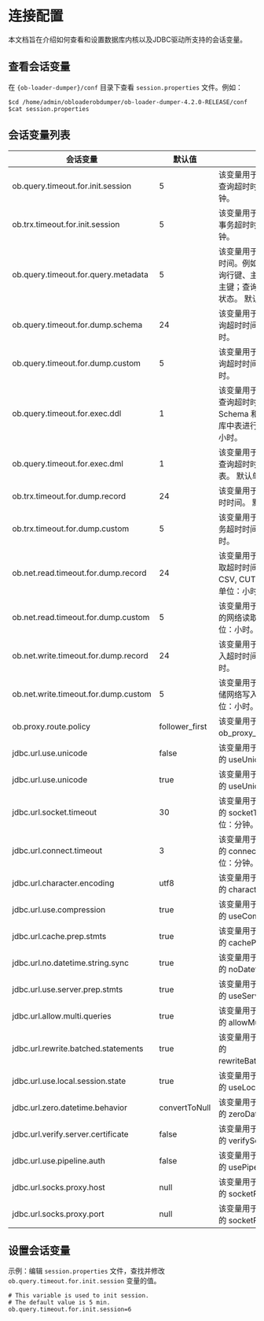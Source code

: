 # 连接配置

本文档旨在介绍如何查看和设置数据库内核以及JDBC驱动所支持的会话变量。

## 查看会话变量

在 `{ob-loader-dumper}/conf` 目录下查看 `session.properties` 文件。例如：

```shell
$cd /home/admin/obloaderobdumper/ob-loader-dumper-4.2.0-RELEASE/conf
$cat session.properties
```

## 会话变量列表


|         会话变量    |  默认值   |  说明 |
|-----------------|---------|---------|
| ob.query.timeout.for.init.session   | 5 | 该变量用于设置初始化会话的查询超时时间。默认单位：分钟。         |
| ob.trx.timeout.for.init.session       | 5 | 该变量用于设置初始化会话的事务超时时间。默认单位：分钟。 |
| ob.query.timeout.for.query.metadata | 5 | 该变量用于查询元数据的超时时间。例如：查询数据库；查询行键、主键、宏范围；查询主键；查询唯一键；查询加载状态。 默认单位：分钟。       |
| ob.query.timeout.for.dump.schema | 24 | 该变量用于导出 Schema 的查询超时时间。默认单位：小时。       |
| ob.query.timeout.for.dump.custom | 5 | 该变量用于自定义导出时的查询超时时间。 默认单位：小时。       |
|ob.query.timeout.for.exec.ddl | 1 | 该变量用于执行 DDL 语句的查询超时时间。例如：导入 Schema 和导入数据前对目标库中表进行截断。 默认单位：小时。       |
| ob.query.timeout.for.exec.dml | 1 | 该变量用于执行 DML 语句的查询超时时间。例如：删除表。 默认单位：小时。       |
| ob.trx.timeout.for.dump.record | 24 | 该变量用于导出记录的事务超时时间。 默认单位：小时。       |
| ob.trx.timeout.for.dump.custom | 5 | 该变量用于自定义导出时的事务超时时间。 默认单位：小时。       |
| ob.net.read.timeout.for.dump.record| 24 | 该变量用于导出记录的网络读取超时时间。该记录支持 CSV, CUT, SQL 格式。默认单位：小时。       |
|ob.net.read.timeout.for.dump.custom | 5 | 该变量用于使用自定义导出时的网络读取超时时间。 默认单位：小时。       |
|ob.net.write.timeout.for.dump.record | 24 | 该变量用于导出记录的网络写入超时时间。 默认单位：小时。       |
|ob.net.write.timeout.for.dump.custom  | 5 | 该变量用于自定义导出时的转储网络写入超时时间。 默认单位：小时。       |
| ob.proxy.route.policy | follower_first | 该变量用于设置会话变量 ob_proxy_route_policy。 |
| jdbc.url.use.unicode | false | 该变量用于设置 jdbc url 选项的 useUnicode。       |
| jdbc.url.use.unicode | true | 该变量用于设置 jdbc url 选项的 useUnicode。     |
|jdbc.url.socket.timeout | 30 | 该变量用于设置 jdbc url 选项的 socketTimeout。 默认单位：分钟。       |
|  jdbc.url.connect.timeout| 3 | 该变量用于设置 jdbc url 选项的 connectTimeout。 默认单位：分钟。       |
| jdbc.url.character.encoding | utf8 | 该变量用于设置 jdbc url 选项的 characterEncoding。       |
|jdbc.url.use.compression  | true | 该变量用于设置 jdbc url 选项的 useCompression。      |
|jdbc.url.cache.prep.stmts|true|该变量用于设置 jdbc url 选项的 cachePrepStmts。|
|jdbc.url.no.datetime.string.sync|true|该变量用于设置 jdbc url 选项的 noDatetimeStringSync。|
|jdbc.url.use.server.prep.stmts|true|该变量用于设置 jdbc url 选项的 useServerPrepStmts。|
|jdbc.url.allow.multi.queries|true|该变量用于设置 jdbc url 选项的 allowMultiQueries。|
|jdbc.url.rewrite.batched.statements|true|该变量用于设置 jdbc url 选项的 rewriteBatchedStatements。|
|jdbc.url.use.local.session.state|true|该变量用于设置 jdbc url 选项的 useLocalSessionState。|
|jdbc.url.zero.datetime.behavior|convertToNull|该变量用于设置 jdbc url 选项的 zeroDateTimeBehavior。|
|jdbc.url.verify.server.certificate|false|该变量用于设置 jdbc url 选项的 verifyServerCertificate。|
|jdbc.url.use.pipeline.auth|false|该变量用于设置 jdbc url 选项的 usePipelineAuth。|
|jdbc.url.socks.proxy.host|null|该变量用于设置 jdbc url 选项的 socketProxyHost。|
|jdbc.url.socks.proxy.port|null|该变量用于设置 jdbc url 选项的 socketProxyPort。|

## 设置会话变量

示例：编辑 `session.properties` 文件，查找并修改 `ob.query.timeout.for.init.session` 变量的值。

```shell
# This variable is used to init session.
# The default value is 5 min.
ob.query.timeout.for.init.session=6
```